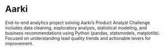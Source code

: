 # Aarki
End-to-end analytics project solving Aarki’s Product Analyst Challenge includes data cleaning, exploratory analysis, statistical modeling, and business recommendations using Python (pandas, statsmodels, matplotlib). Focused on understanding lead quality trends and actionable levers for improvement.
